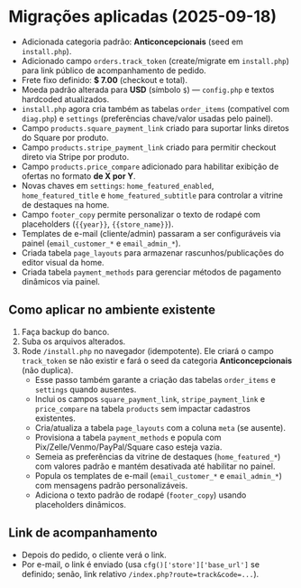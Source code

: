 
# Migrações aplicadas (2025-09-18)
- Adicionada categoria padrão: **Anticoncepcionais** (seed em `install.php`).
- Adicionado campo `orders.track_token` (create/migrate em `install.php`) para link público de acompanhamento de pedido.
- Frete fixo definido: **$ 7.00** (checkout e total).
- Moeda padrão alterada para **USD** (símbolo `$`) — `config.php` e textos hardcoded atualizados.
- `install.php` agora cria também as tabelas `order_items` (compatível com `diag.php`) e `settings` (preferências chave/valor usadas pelo painel).
- Campo `products.square_payment_link` criado para suportar links diretos do Square por produto.
- Campo `products.stripe_payment_link` criado para permitir checkout direto via Stripe por produto.
- Campo `products.price_compare` adicionado para habilitar exibição de ofertas no formato **de X por Y**.
- Novas chaves em `settings`: `home_featured_enabled`, `home_featured_title` e `home_featured_subtitle` para controlar a vitrine de destaques na home.
- Campo `footer_copy` permite personalizar o texto de rodapé com placeholders (`{{year}}`, `{{store_name}}`).
- Templates de e-mail (cliente/admin) passaram a ser configuráveis via painel (`email_customer_*` e `email_admin_*`).
- Criada tabela `page_layouts` para armazenar rascunhos/publicações do editor visual da home.
- Criada tabela `payment_methods` para gerenciar métodos de pagamento dinâmicos via painel.

## Como aplicar no ambiente existente
1. Faça backup do banco.
2. Suba os arquivos alterados.
3. Rode `/install.php` no navegador (idempotente). Ele criará o campo `track_token` se não existir e fará o seed da categoria **Anticoncepcionais** (não duplica).
   - Esse passo também garante a criação das tabelas `order_items` e `settings` quando ausentes.
   - Inclui os campos `square_payment_link`, `stripe_payment_link` e `price_compare` na tabela `products` sem impactar cadastros existentes.
   - Cria/atualiza a tabela `page_layouts` com a coluna `meta` (se ausente).
   - Provisiona a tabela `payment_methods` e popula com Pix/Zelle/Venmo/PayPal/Square caso esteja vazia.
   - Semeia as preferências da vitrine de destaques (`home_featured_*`) com valores padrão e mantém desativada até habilitar no painel.
   - Popula os templates de e-mail (`email_customer_*` e `email_admin_*`) com mensagens padrão personalizáveis.
   - Adiciona o texto padrão de rodapé (`footer_copy`) usando placeholders dinâmicos.

## Link de acompanhamento
- Depois do pedido, o cliente verá o link.
- Por e-mail, o link é enviado (usa `cfg()['store']['base_url']` se definido; senão, link relativo `/index.php?route=track&code=...`).
